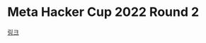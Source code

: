 # Meta Hacker Cup 2022 Round 2

[링크](https://www.facebook.com/codingcompetitions/hacker-cup/2022/round-2)
